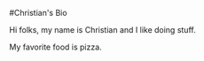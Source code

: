 #Christian's Bio

Hi folks, my name is Christian and I like doing stuff.

My favorite food is pizza.
